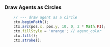 ### Draw Agents as Circles

```js
	// --- draw agent as a circle 
	ctx.beginPath();
	ctx.arc(pos.x, pos.y, 10, 0, 2 * Math.PI);
	ctx.fillStyle = 'orange'; // agent_color
	ctx.fill();
	ctx.stroke();
```